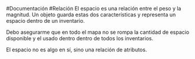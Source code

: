 #Documentación #Relación
El espacio es una relación entre el peso y la magnitud. 
Un objeto guarda estas dos características y representa un espacio dentro de un inventario. 

Debo asegurarme que en todo el mapa no se rompa la cantidad de espacio disponible y el usado dentro dentro de todos los inventarios. 

El espacio no es algo en sí, sino una relación de atributos. 

